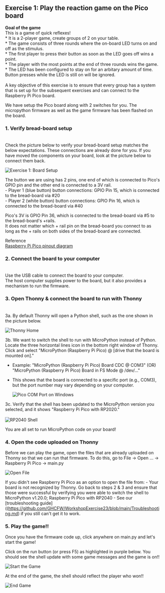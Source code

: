 ## Exercise 1: Play the reaction game on the Pico board

   **Goal of the game**<br>
    This is a game of quick reflexes! <br>
    * It is a 2-player game, create groups of 2 on your table. <br>
    * The game consists of three rounds where the on-board LED turns on and off as the stimulus. <br>
    * The first player to press their button as soon as the LED goes off wins a point. <br>
    * The player with the most points at the end of three rounds wins the game. <br>
    * The LED has been configured to stay on for an arbitary amount of time. Button presses while the LED is still on will be ignored. <br> <br>
      A key objective of this exercise is to ensure that every group has a system that is set up for the subsequent exercises and can connect to the Raspberry Pi Pico board. 


   We have setup the Pico board along with 2 switches for you. The micropython firmware as well as the game firmware has been flashed on the board.
   
   ### 1. Verify bread-board setup <br> <br>
  Check the picture below to verify your bread-board setup matches the below expectations. These connections are already done for you. If you have moved the components on your board, look at the picture below to connect them back. <br>

  ![Exercise 1: Board Setup](https://github.com/GHCFW/WorkshopExercise23/blob/main/images/Exercise_1_Board_Setup.jpeg)

  The button we are using has 2 pins, one end of which is connected to Pico's GPIO pin and the other end is connected to a 3V rail. <br>
      - Player 1 (blue button) button connections: GPIO Pin 15, which is connected to the bread-board via #20 <br>
      - Player 2 (white button) button connections: GPIO Pin 16, which is connected to the bread-board via #40 <br>

  Pico's 3V is GPIO Pin 36, which is connected to the bread-board via #5 to the bread-board's +rails.<br>
  It does not matter which + rail pin on the bread-board you connect to as long as the + rails on both sides of the bread-board are connected.

  Reference <br>
      [Raspberry Pi Pico pinout diagram](https://datasheets.raspberrypi.com/pico/Pico-R3-A4-Pinout.pdf?_gl=1*1ish86u*_ga*MTc0NDY1MTcyMC4xNjk0MDQ3NTcw*_ga_22FD70LWDS*MTY5NDA1MTUwNC4yLjAuMTY5NDA1MTUwNS4wLjAuMA..)


 ### 2. Connect the board to your computer <br> <br>
  Use the USB cable to connect the board to your computer. <br>
  The host computer supplies power to the board, but it also provides a mechanism to run the firmware.

 ###  3. Open Thonny & connect the board to run with Thonny <br> <br>
  3a. By default Thonny will open a Python shell, such as the one shown in the picture below.
     
  ![Thonny Home](https://github.com/GHCFW/WorkshopExercise23/blob/main/images/Thonny_Home.jpg)
 
  3b. We want to switch the shell to run with MicroPython instead of Python. Locate the three horizontal lines icon in the bottom right window of Thonny. Click and select "MicroPython (Raspberry Pi Pico) @ [drive that the board is mounted on]."

  - Example: "MicroPython (Raspberry Pi Pico) Board CDC @ COM3" (OR) "MicroPython (Raspberry Pi Pico) Board in FS Mode @ /dev/..."
  - This shows that the board is connected to a specific port (e.g., COM3), but the port number may vary depending on your computer.

    ![Pico COM Port on Windows](https://github.com/GHCFW/WorkshopExercise23/blob/main/images/MicroPython_COM.jpg)

  3c. Verify that the shell has been updated to the MicroPython version you selected, and it shows "Raspberry Pi Pico with RP2020." <br> <br>
      ![RP2040 Shell](https://github.com/GHCFW/WorkshopExercise23/blob/main/images/rp2040_shell.jpg) <br>
  
  You are all set to run MicroPython code on your board!
  
 ### 4. Open the code uploaded on Thonny <br>
  Before we can play the game, open the files that are already uploaded on Thonny so that we can run that firmware. To do this, go to File -> Open ... -> Raspberry Pi Pico -> main.py

  ![Open File](https://github.com/GHCFW/WorkshopExercise23/blob/main/images/Open_File_On_Thonny.png)

  If you didn't see Raspberry Pi Pico as an option to open the file from:
     - Your board is not recognized by Thonny. Go back to steps 2 & 3 and ensure that those were successful by verifying you were able to switch the shell to MicroPython v1.20.0; Raspberry Pi Pico with RP2040
     - See our [troubleshooting guide]((https://github.com/GHCFW/WorkshopExercise23/blob/main/Troubleshooting.md) if you still can't get it to work. 

 ### 5. Play the game!! <br>
  Once you have the firmware code up, click anywhere on main.py and let's start the game!

  Click on the run button (or press F5) as highlighted in purple below. You should see the shell update with some game messages and the game is on!!

  ![Start the Game](https://github.com/GHCFW/WorkshopExercise23/blob/main/images/Exercise_1_Hit_Play.png)

  At the end of the game, the shell should reflect the player who won!!

  ![End Game](https://github.com/GHCFW/WorkshopExercise23/blob/main/images/Winning_Shell.png)
     
